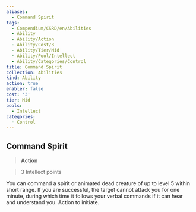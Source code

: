 ```yaml
---
aliases:
  - Command Spirit
tags:
  - Compendium/CSRD/en/Abilities
  - Ability
  - Ability/Action
  - Ability/Cost/3
  - Ability/Tier/Mid
  - Ability/Pool/Intellect
  - Ability/Categories/Control
title: Command Spirit
collection: Abilities
kind: Ability
action: true
enabler: false
cost: '3'
tier: Mid
pools:
  - Intellect
categories:
  - Control
---
```

## Command Spirit    
>**Action**    
>3 Intellect points  
    
You can command a spirit or animated dead creature of up to level 5 within short range. If you are successful, the target cannot attack you for one minute, during which time it follows your verbal commands if it can hear and understand you. Action to initiate.